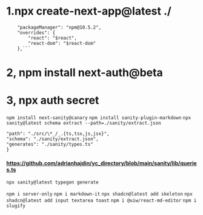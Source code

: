 # 1.npx create-next-app@latest ./

````,
	"packageManager": "npm@10.5.2",
	"overrides": {
		"react": "$react",
		"react-dom": "$react-dom"
	},```
````

# 2, npm install next-auth@beta

# 3, npx auth secret

`npm install next-sanity@canary`
`npm install sanity-plugin-markdown`
`npx sanity@latest schema extract --path=./sanity/extract.json`

```{
"path": "./src/\*_/_.{ts,tsx,js,jsx}",
"schema": "./sanity/extract.json",
"generates": "./sanity/types.ts"
}
```

#### https://github.com/adrianhajdin/yc_directory/blob/main/sanity/lib/queries.ts

`npx sanity@latest typegen generate`

`npm i server-only`
`npm i markdown-it`
`npx shadcn@latest add skeleton`
`npx shadcn@latest add input textarea toast`
`npm i @uiw/react-md-editor`
`npm i slugify`
